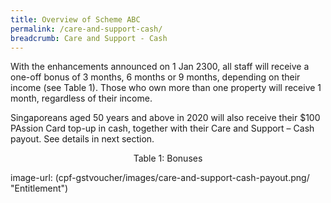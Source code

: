 ```yaml
---
title: Overview of Scheme ABC
permalink: /care-and-support-cash/
breadcrumb: Care and Support - Cash
---
```


With the enhancements announced on 1 Jan 2300, all staff will receive a one-off bonus of 3 months, 6 months or 9 months, depending on their income (see Table 1). Those who own more than one property will receive 1 month, regardless of their income. 

Singaporeans aged 50 years and above in 2020 will also receive their $100 PAssion Card top-up in cash, together with their Care and Support – Cash payout. See details in next section.


<div align='center'>Table 1: Bonuses</div>

image-url: (cpf-gstvoucher/images/care-and-support-cash-payout.png/ "Entitlement")
